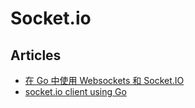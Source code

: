 # Socket.io

## Articles
* [在 Go 中使用 Websockets 和 Socket.IO](https://studygolang.com/articles/19813)
* [socket.io client using Go](https://stackoverflow.com/questions/46561747/socket-io-client-using-go)

